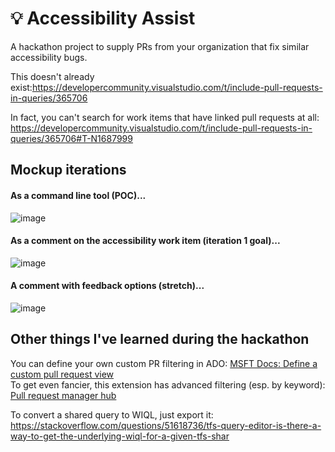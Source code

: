 # 💡 Accessibility Assist

A hackathon project to supply PRs from your organization that fix similar accessibility bugs.

This doesn't already exist:https://developercommunity.visualstudio.com/t/include-pull-requests-in-queries/365706  

In fact, you can't search for work items that have linked pull requests at all: https://developercommunity.visualstudio.com/t/include-pull-requests-in-queries/365706#T-N1687999

## Mockup iterations

#### As a command line tool (POC)...
![image](https://user-images.githubusercontent.com/35906111/191382289-7fdd8953-ab03-4b1d-9148-d08eaa561549.png)

#### As a comment on the accessibility work item (iteration 1 goal)...

![image](https://user-images.githubusercontent.com/35906111/191381029-59f83f44-8b83-42aa-9e48-2e7b8179b6b5.png)

#### A comment with feedback options (stretch)...
![image](https://user-images.githubusercontent.com/35906111/191382097-a82bcf29-0ed4-40c0-8957-3f1829668c03.png)


## Other things I've learned during the hackathon
You can define your own custom PR filtering in ADO: [MSFT Docs: Define a custom pull request view](https://learn.microsoft.com/en-us/azure/devops/repos/git/view-pull-requests?view=azure-devops&tabs=browser#define-a-custom-pull-request-view)  
To get even fancier, this extension has advanced filtering (esp. by keyword): [Pull request manager hub](https://marketplace.visualstudio.com/items?itemName=caribeiro84.pull-request-manager-hub)

To convert a shared query to WIQL, just export it: https://stackoverflow.com/questions/51618736/tfs-query-editor-is-there-a-way-to-get-the-underlying-wiql-for-a-given-tfs-shar
